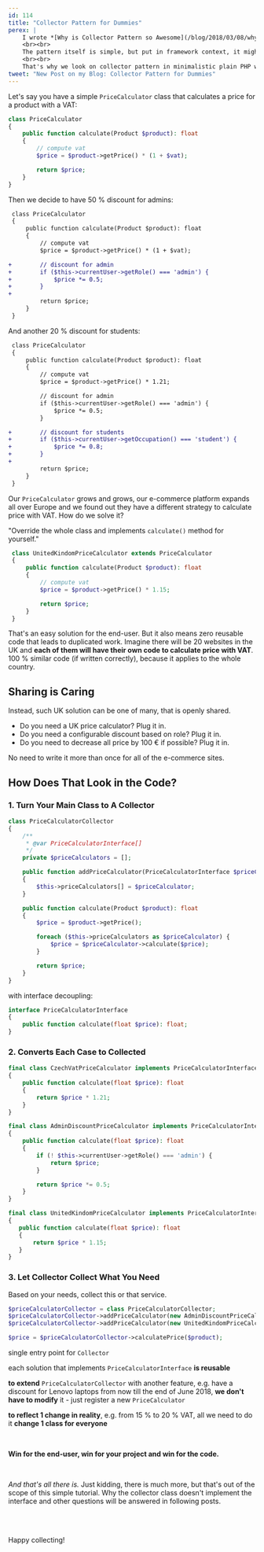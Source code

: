 ```yaml
---
id: 114
title: "Collector Pattern for Dummies"
perex: |
    I wrote *[Why is Collector Pattern so Awesome](/blog/2018/03/08/why-is-collector-pattern-so-awesome/)* a while ago, but I got feeling and feedback that it's way too complicated.
    <br><br>
    The pattern itself is simple, but put in framework context, it might be too confusing to understand.
    <br><br>
    That's why we look on collector pattern in minimalistic plain PHP way today.
tweet: "New Post on my Blog: Collector Pattern for Dummies"
---
```


Let's say you have a simple `PriceCalculator` class that calculates a price for a product with a VAT:

```php
class PriceCalculator
{
    public function calculate(Product $product): float
    {
        // compute vat
        $price = $product->getPrice() * (1 + $vat);

        return $price;
    }
}
```

Then we decide to have 50 % discount for admins:

```diff
 class PriceCalculator
 {
     public function calculate(Product $product): float
     {
         // compute vat
         $price = $product->getPrice() * (1 + $vat);

+        // discount for admin
+        if ($this->currentUser->getRole() === 'admin') {
+            $price *= 0.5;
+        }
+
         return $price;
     }
 }
```

And another 20 % discount for students:

```diff
 class PriceCalculator
 {
     public function calculate(Product $product): float
     {
         // compute vat
         $price = $product->getPrice() * 1.21;

         // discount for admin
         if ($this->currentUser->getRole() === 'admin') {
             $price *= 0.5;
         }

+        // discount for students
+        if ($this->currentUser->getOccupation() === 'student') {
+            $price *= 0.8;
+        }
+
         return $price;
     }
 }
```

Our `PriceCalculator` grows and grows, our e-commerce platform expands all over Europe and we found out they have a different strategy to calculate price with VAT. How do we solve it?

"Override the whole class and implements `calculate()` method for yourself."

```php
 class UnitedKindomPriceCalculator extends PriceCalculator
 {
     public function calculate(Product $product): float
     {
         // compute vat
         $price = $product->getPrice() * 1.15;

         return $price;
     }
 }
```

That's an easy solution for the end-user. But it also means zero reusable code that leads to duplicated work. Imagine there will be 20 websites in the UK and **each of them will have their own code to calculate price with VAT**. 100 % similar code (if written correctly), because it applies to the whole country.

## Sharing is Caring

Instead, such UK solution can be one of many, that is openly shared.

- Do you need a UK price calculator? Plug it in.
- Do you need a configurable discount based on role? Plug it in.
- Do you need to decrease all price by 100 € if possible? Plug it in.

No need to write it more than once for all of the e-commerce sites.

## How Does That Look in the Code?

### 1. Turn Your Main Class to A Collector

```php
class PriceCalculatorCollector
{
    /**
     * @var PriceCalculatorInterface[]
     */
    private $priceCalculators = [];

    public function addPriceCalculator(PriceCalculatorInterface $priceCalculator)
    {
        $this->priceCalculators[] = $priceCalculator;
    }

    public function calculate(Product $product): float
    {
        $price = $product->getPrice();

        foreach ($this->priceCalculators as $priceCalculator) {
            $price = $priceCalculator->calculate($price);
        }

        return $price;
    }
}
```

with interface decoupling:

```php
interface PriceCalculatorInterface
{
    public function calculate(float $price): float;
}
```

### 2. Converts Each Case to Collected

```php
final class CzechVatPriceCalculator implements PriceCalculatorInterface
{
    public function calculate(float $price): float
    {
        return $price * 1.21;
    }
}
```

```php
final class AdminDiscountPriceCalculator implements PriceCalculatorInterface
{
    public function calculate(float $price): float
    {
        if (! $this->currentUser->getRole() === 'admin') {
            return $price;
        }

        return $price *= 0.5;
    }
}
```

```php
final class UnitedKindomPriceCalculator implements PriceCalculatorInterface
{
   public function calculate(float $price): float
   {
       return $price * 1.15;
   }
}
```

### 3. Let Collector Collect What You Need

Based on your needs, collect this or that service.

```php
$priceCalculatorCollector = class PriceCalculatorCollector;
$priceCalculatorCollector->addPriceCalculator(new AdminDiscountPriceCalculator());
$priceCalculatorCollector->addPriceCalculator(new UnitedKindomPriceCalculator());

$price = $priceCalculatorCollector->calculatePrice($product);
```

<em class="fa fa-fw fa-lg fa-check text-success"></em> single entry point for `Collector`

<em class="fa fa-fw fa-lg fa-check text-success"></em> each solution that implements `PriceCalculatorInterface` **is reusable**

<em class="fa fa-fw fa-lg fa-check text-success"></em> **to extend** `PriceCalculatorCollector` with another feature, e.g. have a discount for Lenovo laptops from now till the end of June 2018, **we don't have to modify** it - just register a new `PriceCalculator`

<em class="fa fa-fw fa-lg fa-check text-success"></em> **to reflect 1 change in reality**, e.g. from 15 % to 20 % VAT, all we need to do it **change 1 class for everyone**

<br>

**Win for the end-user, win for your project and win for the code.**

<br>

*And that's all there is.* Just kidding, there is much more, but that's out of the scope of this simple tutorial.
Why the collector class doesn't implement the interface and other questions will be answered in following posts.

<br><br>

Happy collecting!
